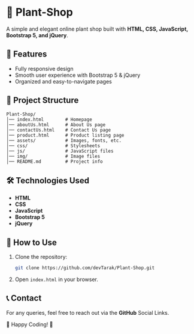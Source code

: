 # 🌿 Plant-Shop

A simple and elegant online plant shop built with **HTML, CSS, JavaScript, Bootstrap 5, and jQuery**.

## 🚀 Features

- Fully responsive design
- Smooth user experience with Bootstrap 5 & jQuery
- Organized and easy-to-navigate pages
## 📂 Project Structure
```
Plant-Shop/
│── index.html        # Homepage  
│── aboutUs.html      # About Us page  
│── contactUs.html    # Contact Us page  
│── product.html      # Product listing page  
│── assets/           # Images, fonts, etc.  
│── css/              # Stylesheets  
│── js/               # JavaScript files
│── img/              # Image files   
│── README.md         # Project info  
```
## 🛠 Technologies Used

- **HTML**
- **CSS**
- **JavaScript**
- **Bootstrap 5**
- **jQuery**

## 📌 How to Use

1. Clone the repository:
   ```sh
   git clone https://github.com/devTarak/Plant-Shop.git
   ```
2. Open `index.html` in your browser.  

## 📞 Contact  
For any queries, feel free to reach out via the **GitHub** Social Links.  

🌱 Happy Coding! 🚀 

